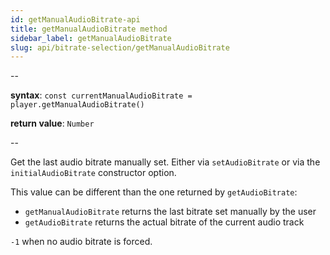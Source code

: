 ```yaml
---
id: getManualAudioBitrate-api
title: getManualAudioBitrate method
sidebar_label: getManualAudioBitrate
slug: api/bitrate-selection/getManualAudioBitrate
---
```


--

**syntax**: `const currentManualAudioBitrate = player.getManualAudioBitrate()`

**return value**: `Number`

--

Get the last audio bitrate manually set. Either via `setAudioBitrate` or via
the `initialAudioBitrate` constructor option.

This value can be different than the one returned by `getAudioBitrate`:

- `getManualAudioBitrate` returns the last bitrate set manually by the user
- `getAudioBitrate` returns the actual bitrate of the current audio track

`-1` when no audio bitrate is forced.
